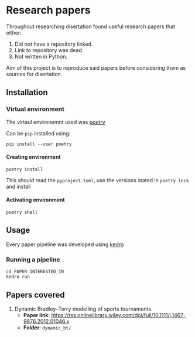 # Research papers

Throughout researching disertation found useful research papers that either:

1. Did not have a repository linked.
2. Link to repository was dead. 
3. Not written in Python. 

Aim of this project is to reproduce said papers before considering them as sources for disertation.

## Installation

### Virtual environment

The virtaul environemnt used was [poetry](https://python-poetry.org/docs/) 

Can be `pip` installed using:

```shell
pip install --user poetry
```

#### Creating environment

```shell
poetry install
```

This should read the `pyproject.toml`, use the versions stated in `poetry.lock` and install

#### Activating environment

```shell
poetry shell
```

## Usage

Every paper pipeline was developed using [kedro](https://kedro.readthedocs.io/en/stable/)

### Running a pipeline

```shell
cd PAPER_INTERESTED_IN
kedro run
```

## Papers covered

1. Dynamic Bradley–Terry modelling of sports tournaments.
    - **Paper link**: https://rss.onlinelibrary.wiley.com/doi/full/10.1111/j.1467-9876.2012.01046.x 
    - **Folder**: `dynamic_bt/`
